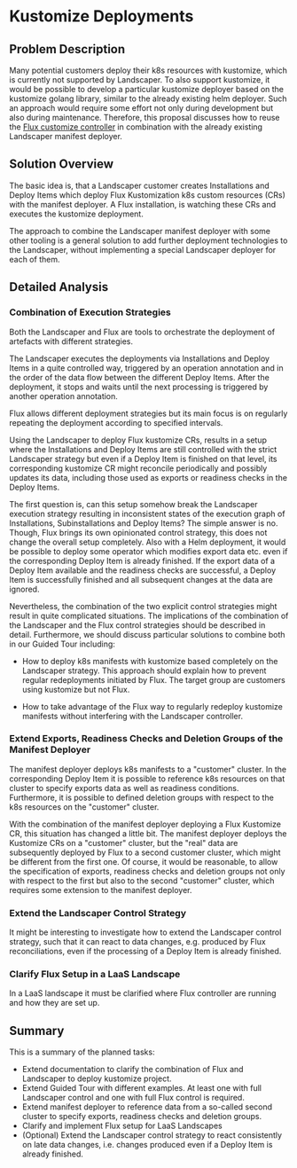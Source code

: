 # Kustomize Deployments 

## Problem Description

Many potential customers deploy their k8s resources with kustomize, which is currently not supported by Landscaper.
To also support kustomize, it would be possible to develop a particular kustomize deployer based on the kustomize
golang library, similar to the already existing helm deployer. Such an approach would require some effort not 
only during development but also during maintenance. Therefore, this proposal discusses how to reuse the 
[Flux customize controller](https://fluxcd.io/flux/components/kustomize/) in combination with the already existing
Landscaper manifest deployer. 

## Solution Overview

The basic idea is, that a Landscaper customer creates Installations and Deploy Items which deploy Flux Kustomization
k8s custom resources (CRs) with the manifest deployer. A Flux installation, is watching these CRs and executes the 
kustomize deployment.

The approach to combine the Landscaper manifest deployer with some other tooling is a general solution to add further 
deployment technologies to the Landscaper, without implementing a special Landscaper deployer for each of them. 

## Detailed Analysis

### Combination of Execution Strategies

Both the Landscaper and Flux are tools to orchestrate the deployment of artefacts with different strategies.

The Landscaper executes the deployments via Installations and Deploy Items in a quite controlled way, triggered by
an operation annotation and in the order of the data flow between the different Deploy Items. After the deployment,
it stops and waits until the next processing is triggered by another operation annotation.

Flux allows different deployment strategies but its main focus is on regularly repeating the deployment according to
specified intervals. 

Using the Landscaper to deploy Flux kustomize CRs, results in a setup where the Installations and Deploy Items are
still controlled with the strict Landscaper strategy but even if a Deploy Item is finished on that level, its 
corresponding kustomize CR might reconcile periodically and possibly updates its data, including those used as exports
or readiness checks in the Deploy Items. 

The first question is, can this setup somehow break the Landscaper execution strategy resulting
in inconsistent states of the execution graph of Installations, Subinstallations and Deploy Items? The simple answer is
no. Though, Flux brings its own opinionated control strategy, this does not change the overall setup completely.
Also with a Helm deployment, it would be possible to deploy some operator which modifies export data etc. even if
the corresponding Deploy Item is already finished. If the export data of a Deploy Item available and the readiness 
checks are successful, a Deploy Item is successfully finished and all subsequent changes at the data are ignored.

Nevertheless, the combination of the two explicit control strategies might result in quite complicated 
situations. The implications of the combination of the Landscaper and the Flux control strategies should be described
in detail. Furthermore, we should discuss particular solutions to combine both in our Guided Tour including:

- How to deploy k8s manifests with kustomize based completely on the Landscaper strategy. This approach should explain 
  how to prevent regular redeployments initiated by Flux. The target group are customers using kustomize but not Flux. 

- How to take advantage of the Flux way to regularly redeploy kustomize manifests without interfering with the 
  Landscaper controller. 

### Extend Exports, Readiness Checks and Deletion Groups of the Manifest Deployer

The manifest deployer deploys k8s manifests to a "customer" cluster. In the corresponding Deploy Item it is possible
to reference k8s resources on that cluster to specify exports data as well as readiness conditions. Furthermore,
it is possible to defined deletion groups with respect to the k8s resources on the "customer" cluster.

With the combination of the manifest deployer deploying a Flux Kustomize CR, this situation has changed a little bit.
The manifest deployer deploys the Kustomize CRs on a "customer" cluster, but the "real" data are subsequently deployed
by Flux to a second customer cluster, which might be different from the first one. Of course, it would be reasonable,
to allow the specification of exports, readiness checks and deletion groups not only with respect to the first but
also to the second "customer" cluster, which requires some extension to the manifest deployer.

### Extend the Landscaper Control Strategy

It might be interesting to investigate how to extend the Landscaper control strategy, such that it can react to 
data changes, e.g. produced by Flux reconciliations, even if the processing of a Deploy Item is already finished.

### Clarify Flux Setup in a LaaS Landscape

In a LaaS landscape it must be clarified where Flux controller are running and how they are set up.   

## Summary

This is a summary of the planned tasks:

- Extend documentation to clarify the combination of Flux and Landscaper to deploy kustomize project.
- Extend Guided Tour with different examples. At least one with full Landscaper control and one with full Flux control
  is required.
- Extend manifest deployer to reference data from a so-called second cluster to specify exports, readiness checks
  and deletion groups.
- Clarify and implement Flux setup for LaaS Landscapes
- (Optional) Extend the Landscaper control strategy to react consistently on late data changes, i.e. changes 
  produced even if a Deploy Item is already finished.










